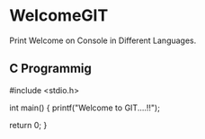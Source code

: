 # WelcomeGIT
Print Welcome on Console in Different Languages.

C Programmig
------------------------------------------------------------------------------------------------------------------------------------------
#include <stdio.h>

int main()
{
  printf("Welcome to GIT....!!");
  
  return 0;
}
